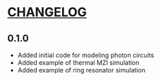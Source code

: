 # [CHANGELOG](https://keepachangelog.com/en/1.0.0/)

## 0.1.0

- Added initial code for modeling photon circuits
- Added example of thermal MZI simulation
- Added example of ring resonator simulation